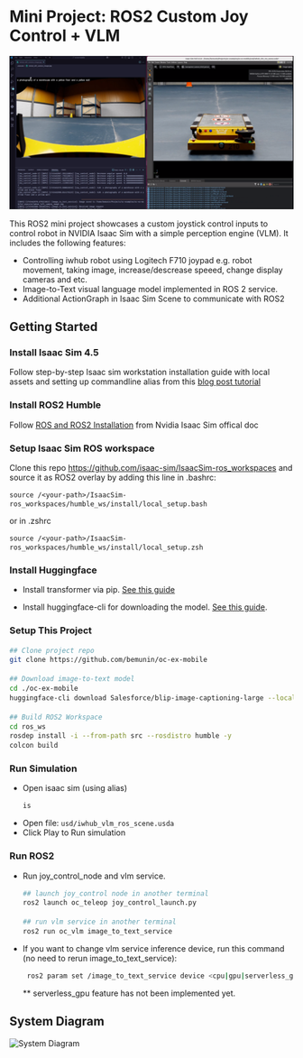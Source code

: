 # Mini Project: ROS2 Custom Joy Control + VLM

![Showcase image](docs/images/proj1-joycontrol-vlm.png "Showcase image")

This ROS2 mini project showcases a custom joystick control inputs to control robot in NVIDIA Isaac Sim with a simple perception engine (VLM). It includes the following features:
- Controlling iwhub robot using Logitech F710 joypad e.g. robot movement, taking image, increase/descrease speeed, change display cameras and etc. 
- Image-to-Text visual language model implemented in ROS 2 service.
- Additional ActionGraph in Isaac Sim Scene to communicate with ROS2 

## Getting Started

### Install Isaac Sim 4.5
Follow step-by-step Isaac sim workstation installation guide with local assets and setting up commandline alias from this [blog post tutorial](https://medium.com/@be.munin/speed-up-nvidia-isaac-sim-using-local-assets-a-complete-installation-guide-4121d823ec69)

### Install ROS2 Humble
Follow [ROS and ROS2 Installation](https://docs.isaacsim.omniverse.nvidia.com/latest/installation/install_ros.html) from Nvidia Isaac Sim offical doc

### Setup Isaac Sim ROS workspace
Clone this repo https://github.com/isaac-sim/IsaacSim-ros_workspaces and source it as ROS2 overlay by adding this line in .bashrc:
```
source /<your-path>/IsaacSim-ros_workspaces/humble_ws/install/local_setup.bash
```
or in .zshrc
```
source /<your-path>/IsaacSim-ros_workspaces/humble_ws/install/local_setup.zsh
```

### Install Huggingface
- Install transformer via pip. [See this guide](https://huggingface.co/docs/transformers/en/installation)
  
- Install huggingface-cli for downloading the model. [See this guide](https://huggingface.co/docs/huggingface_hub/main/en/guides/cli).

### Setup This Project
```bash
## Clone project repo
git clone https://github.com/bemunin/oc-ex-mobile

## Download image-to-text model
cd ./oc-ex-mobile
huggingface-cli download Salesforce/blip-image-captioning-large --local-dir ./.models/blip-image-captioning-large

## Build ROS2 Workspace
cd ros_ws
rosdep install -i --from-path src --rosdistro humble -y
colcon build
```
### Run Simulation
- Open isaac sim (using alias)
    ```bash
    is
    ```
- Open file: `usd/iwhub_vlm_ros_scene.usda`
- Click Play to Run simulation


### Run ROS2

- Run joy_control_node and vlm service.
    ```bash
    ## launch joy_control node in another terminal
    ros2 launch oc_teleop joy_control_launch.py

    ## run vlm service in another terminal
    ros2 run oc_vlm image_to_text_service

    ```
- If you want to change vlm service inference device, run this command (no need to rerun image_to_text_service):
  ```bash
   ros2 param set /image_to_text_service device <cpu|gpu|serverless_gpu>

    ```
    ** serverless_gpu feature has not been implemented yet.

## System Diagram

![System Diagram](docs/images/proj1-system-diagram.png "System Diagram")
